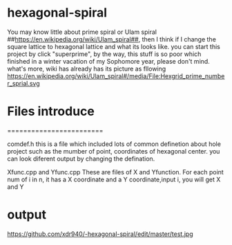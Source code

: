 # hexagonal-spiral

  You may know little about prime spiral or Ulam spiral ##https://en.wikipedia.org/wiki/Ulam_spiral##, then I think if I change the square lattice to hexagonal lattice and what its looks like.
  you can start this project by click "superprime", by the way, this stuff is so poor which finished in a winter vacation of my Sophomore year, please don't mind.
  what's more, wiki has already has its picture as fllowing
https://en.wikipedia.org/wiki/Ulam_spiral#/media/File:Hexgrid_prime_number_sprial.svg



# Files introduce
========================

comdef.h
	this is a file which included lots of common definetion about hole project such as the mumber of point, coordinates of hexagonal
center. you can look diferent output by changing the defination.

Xfunc.cpp and Yfunc.cpp
	These are  files of X and Yfunction. For each point num of i in n, it has a X coordinate and a Y coordinate,input i, you will get X and Y


# output

https://github.com/xdr940/-hexagonal-spiral/edit/master/test.jpg
